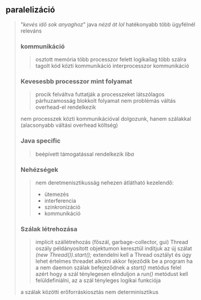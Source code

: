 ## paralelizáció
>"*kevés idő sok anyaghoz*"
>java
>*nézd át lol*
>hatékonyabb
>több ügyfélnél releváns
> ### kommunikáció
>> osztott memória több processzor felett
>> logikailag több szálra tagolt kód közti kommunikáció
>> interprocesszor kommunikáció
>### Kevesesbb processzor mint folyamat
>>procik felváltva futtatják a processzeket
>>látszólagos párhuzamosság
>>blokkolt folyamat nem problémás
>>váltás overhead-el rendelkezik
>
>nem processzek közti kommunikációval dolgozunk, hanem szálakkal
>(alacsonyabb váltási overhead költség)
>### Java specific
>>beépívett támogatással rendelkezik
>> *liba*
> ### Nehézségek
>> nem deretmenisztikusság
>> nehezen átlátható
>>kezelendő:
>>- ütemezés
>>- interferencia
>>- szinkronizáció
>>- kommunikáció
>### Szálak létrehozása
>> implicit szállétrehozás (főszál, garbage-collector, gui)
>> Thread oszály példányosított objektumon keresztül indítjuk az új szálat
>> *(new Thread()).start();*
>> extendelni kell a Thread osztályt és úgy lehet értelmes threadet alkotni
>> akkor fejeződik be a program ha a nem daemon szálak befejeződnek
>> a *start()* metódus felel azért hogy a szál ténylegesen elinduljon
>> a *run()* metódust kell felüldefiniálni, az a szál tényleges logikai funkciója
>
> a szálak közötti erőforráskiosztás nem determinisztikus
